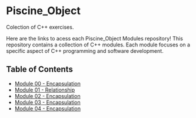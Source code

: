 # Piscine_Object
Colection of C++ exercises.

Here are the links to acess each Piscine_Object Modules repository! This repository contains a collection of C++ modules. Each module focuses on a specific aspect of C++ programming and software development.

## Table of Contents

- [Module 00 - Encapsulation](https://github.com/abaiao-r/Module_00_Encapsulation)
- [Module 01 - Relationship](https://github.com/abaiao-r/Module_01_Relationship)
- [Module 02 - Encapsulation](https://github.com/abaiao-r/Module_00_Encapsulation)
- [Module 03 - Encapsulation](https://github.com/abaiao-r/Module_00_Encapsulation)
- [Module 04 - Encapsulation](https://github.com/abaiao-r/Module_00_Encapsulation)


